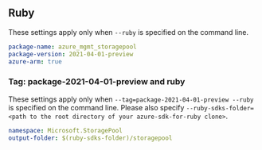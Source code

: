 ## Ruby

These settings apply only when `--ruby` is specified on the command line.

```yaml
package-name: azure_mgmt_storagepool
package-version: 2021-04-01-preview
azure-arm: true
```

### Tag: package-2021-04-01-preview and ruby

These settings apply only when `--tag=package-2021-04-01-preview --ruby` is specified on the command line.
Please also specify `--ruby-sdks-folder=<path to the root directory of your azure-sdk-for-ruby clone>`.

```yaml $(tag) == 'package-2021-04-01-preview' && $(ruby)
namespace: Microsoft.StoragePool
output-folder: $(ruby-sdks-folder)/storagepool
```
